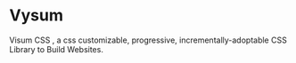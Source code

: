 # Vysum
Visum CSS , a css customizable, progressive, incrementally-adoptable CSS Library to Build Websites.
